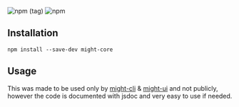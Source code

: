 ![npm (tag)](https://img.shields.io/npm/v/might-core/latest)
![npm](https://img.shields.io/npm/dm/might-core)

## Installation
`npm install --save-dev might-core`

## Usage
This was made to be used only by [might-cli](https://github.com/ItsKerolos/might-cli) & [might-ui](https://github.com/ItsKerolos/Might) and not publicly, however the code is documented with jsdoc and very easy to use if needed.